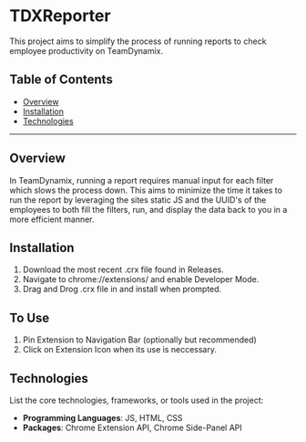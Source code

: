 # TDXReporter

This project aims to simplify the process of running reports to check employee productivity on TeamDynamix.

## Table of Contents

- [Overview](#overview)
- [Installation](#installation)
- [Technologies](#technologies)

---

## Overview

In TeamDynamix, running a report requires manual input for each filter which slows the process down. This aims to minimize the time it takes to run the report by leveraging the sites static JS and the UUID's of the employees to both fill the filters, run, and display the data back to you in a more efficient manner.

## Installation

1. Download the most recent .crx file found in Releases.
2. Navigate to chrome://extensions/ and enable Developer Mode.
3. Drag and Drog .crx file in and install when prompted.

## To Use

1. Pin Extension to Navigation Bar (optionally but recommended)
2. Click on Extension Icon when its use is neccessary.

## Technologies

List the core technologies, frameworks, or tools used in the project:

- **Programming Languages**: JS, HTML, CSS
- **Packages**: Chrome Extension API, Chrome Side-Panel API
